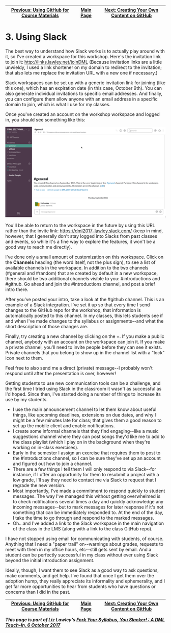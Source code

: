 | [Previous: Using GitHub for Course Materials](usingGithub.md) | [Main Page](README.md) | [Next: Creating Your Own Content on GitHub](creatingGithub.md) |
|--------------------------------|-----------------------------|------------------------|

# 3. Using Slack

The best way to understand how Slack works is to actually play around with it, so I've created a workspace for this workshop. Here's the invitation link to join it: http://links.lawley.net/joinDML (Because invitation links are a little unwieldy, I used a link shortener on my domain to redirect to the invitation; that also lets me replace the invitation URL with a new one if necessary.) 

Slack workspaces can be set up with a generic invitation link for joining (like this one), which has an expiration date (in this case, October 9th). You can also generate individual invitations to specific email addresses. And finally, you can configure them allow anyone with an email address in a specific domain to join, which is what I use for my classes. 

Once you've created an account on the workshop workspace and logged in, you should see something like this:

![Slack DML Workspace Screenshot](images/usingSlack-DMLworkspace.png)

You'll be able to return to the workspace in the future by using this URL rather than the invite link: https://dml2017-lawley.slack.com/ (keep in mind, however, that I generally don't stay logged into Slacks from past classes and events, so while it's a fine way to explore the features, it won't be a good way to reach me directly). 

I've done only a small amount of customization on this workspace. Click on the  **Channels** heading (the word itself, not the plus sign), to see a list of available channels in the workspace. In addition to the two channels (\#general and \#random) that are created by default in a new workspace, there should be two additional channels visible to you: \#introductions and \#github. Go ahead and join the \#introductions channel, and post a brief intro there. 

After you've posted your intro, take a look at the \#github channel. This is an example of a Slack integration. I've set it up so that every time I send changes to the GitHub repo for the workshop, that information is automatically posted to this channel. In my classes, this lets students see if and when I've made changes to the syllabus or assignments--and what the short description of those changes are. 

Finally, try creating a new channel by clicking on the +. If you make a public channel, anybody with an account on the workspace can join it. If you make a private channel, you'll need to invite people before they can see it exists. Private channels that you belong to show up in the channel list with a "lock" icon next to them. 

Feel free to also send me a direct (private) message--I probably won't respond until after the presentation is over, however!

Getting students to use new communication tools can be a challenge, and the first time I tried using Slack in the classroom it wasn't as successful as I'd hoped. Since then, I've started doing a number of things to increase its use by my students. 
- I use the main announcement channel to let them know about useful things, like upcoming deadlines, extensions on due dates, and why I might be a few minutes late for class; that gives them a good reason to set up the mobile client and enable notifications. 
- I create some informal channels that they find engaging--like a music suggestions channel where they can post songs they'd like me to add to the class playlist (which I play on in the background when they're working on in-class exercises). 
- Early in the semester I assign an exercise that requires them to post to the \#introductions channel, so I can be sure they've set up an account and figured out how to join a channel. 
- There are a few things I tell them I will only respond to via Slack--for instance, if I offer an opportunity for them to resubmit a project with a low grade, I'll say they need to contact me via Slack to request that I regrade the new version.
- Most importantly, I've made a commitment to respond quickly to student messages. The way I've managed this without getting overwhelmed is to check notifications several times a day and quickly acknowledge any incoming messages--but to mark messages for later response if it's not something that can be immediately responded to. At the end of the day, I take the time to go through and respond to the marked messages. 
- Oh...and I've added a link to the Slack workspace in the main navigation of the class in the LMS (along with a link to the class GitHub repo). 

I have not stopped using email for communicating with students, of course. Anything that I need a "paper trail" on--warnings about grades, requests to meet with them in my office hours, etc--still gets sent by email. And a student can be perfectly successful in my class without ever using Slack beyond the initial introduction assignment. 

Ideally, though, I want them to see Slack as a good way to ask questions, make comments, and get help. I've found that once I get them over the adoption hump, they really appreciate its informality and ephemerality, and I get far more opportunities to hear from students who have questions or concerns than I did in the past. 

| [Previous: Using GitHub for Course Materials](usingGithub.md) | [Main Page](README.md) | [Next: Creating Your Own Content on GitHub](creatingGithub.md) |
|--------------------------------|-----------------------------|------------------------|

***This page is part of Liz Lawley's [Fork Your Syllabus, You Slacker! : A DML Teach-In, 6 October 2017](https://dml2017.sched.com/event/0f03a40b042cc1a6f4e73a78a62d0305)***
